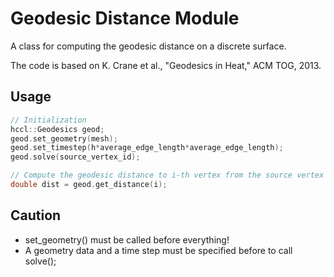 Geodesic Distance Module
========================

A class for computing the geodesic distance on a discrete surface.

The code is based on K. Crane et al., "Geodesics in Heat," ACM TOG, 2013.

## Usage ##
``` cpp
// Initialization
hccl::Geodesics geod;
geod.set_geometry(mesh);
geod.set_timestep(h*average_edge_length*average_edge_length);
geod.solve(source_vertex_id);

// Compute the geodesic distance to i-th vertex from the source vertex
double dist = geod.get_distance(i);
```

## Caution ##
- set_geometry() must be called before everything!
- A geometry data and a time step must be specified before to call solve();

